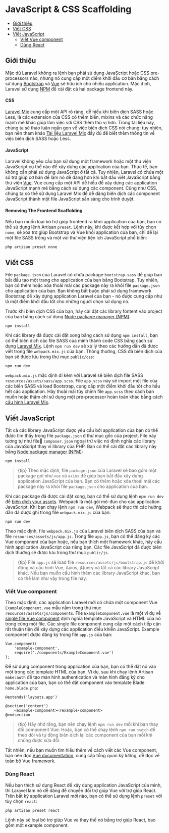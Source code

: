 # JavaScript & CSS Scaffolding

- [Giới thiệu](#introduction)
- [Viết CSS](#writing-css)
- [Viết JavaScript](#writing-javascript)
    - [Viết Vue component](#writing-vue-components)
    - [Dùng React](#using-react)

<a name="introduction"></a>
## Giới thiệu

Mặc dù Laravel không ra lệnh bạn phải sử dụng JavaScript hoặc CSS pre-processors nào, nhưng nó cung cấp một điểm khởi đầu cơ bản bằng cách sử dụng [Bootstrap](https://getbootstrap.com/) và [Vue](https://vuejs.org) sẽ hữu ích cho nhiều application. Mặc định, Laravel sử dụng [NPM](https://www.npmjs.org) để cài đặt cả hai package frontend này.

#### CSS

[Laravel Mix](/docs/{{version}}/mix) cung cấp một API rõ ràng, dễ hiểu khi biên dịch SASS hoặc Less, là các extension của CSS có thêm biến, mixins và các chức năng mạnh mẽ khác giúp làm việc với CSS thêm thú vị hơn. Trong tài liệu này, chúng ta sẽ thảo luận ngắn gọn về việc biên dịch CSS nói chung; tuy nhiên, bạn nên tham khảo [Tài liệu Laravel Mix](/docs/{{version}}/mix) đầy đủ để biết thêm thông tin về việc biên dịch SASS hoặc Less.

#### JavaScript

Laravel không yêu cầu bạn sử dụng một framework hoặc một thư viện JavaScript cụ thể nào để xây dựng các application của bạn. Thực tế, bạn không cần phải sử dụng JavaScript ở tất cả. Tuy nhiên, Laravel có chứa một số trợ giúp cơ bản để làm nó dễ dàng hơn khi bắt đầu viết JavaScript bằng thư viện [Vue](https://vuejs.org). Vue cung cấp một API dễ hiểu để xây dựng các application JavaScript mạnh mẽ bằng cách sử dụng các component. Cũng như CSS, chúng ta có thể sử dụng Laravel Mix để dễ dàng biên dịch các component JavaScript thành một file JavaScript sẵn sàng cho trình duyệt.

#### Removing The Frontend Scaffolding

Nếu bạn muốn loại bỏ trợ giúp frontend ra khỏi application của bạn, bạn có thể sử dụng lệnh Artisan `preset`. Lệnh này, khi được kết hợp với tùy chọn `none`, sẽ xóa trợ giúp Bootstrap và Vue khỏi application của bạn, chỉ để lại một file SASS trống và một vài thư viện tiện ích JavaScript phổ biến:

    php artisan preset none

<a name="writing-css"></a>
## Viết CSS

File `package.json` của Laravel có chứa package `bootstrap-sass` để giúp bạn bắt đầu tạo một trang cho application của bạn bằng Bootstrap. Tuy nhiên, bạn có thêm hoặc xóa thoải mái các package này ra khỏi file `package.json` cho application của bạn. Bạn không bắt buộc phải sử dụng framework Bootstrap để xây dựng application Laravel của bạn - nó được cung cấp như là một điểm khởi đầu tốt cho những người chọn sử dụng nó.

Trước khi biên dịch CSS của bạn, hãy cài đặt các library fontent vào project của bạn bằng cách sử dụng [Node package manager (NPM)](https://www.npmjs.org):

    npm install

Khi các library đã được cài đặt xong bằng cách sử dụng `npm install`, bạn có thể biên dịch các file SASS của mình thành code CSS bằng cách sử dụng [Laravel Mix](/docs/{{version}}/mix#working-with-stylesheets). Lệnh `npm run dev` sẽ xử lý theo các hướng dẫn đã được viết trong file `webpack.mix.js` của bạn. Thông thường, CSS đã biên dịch của bạn sẽ được lưu trong thư mục `public/css`:

    npm run dev

`webpack.mix.js` mặc định đi kèm với Laravel sẽ biên dịch file SASS `resources/assets/sass/app.scss`. File `app.scss` này sẽ import một file của các biến SASS và load Bootstrap, cung cấp một điểm khởi đầu tốt cho hầu hết các application. Hãy thoải mái tùy chỉnh file `app.scss` theo cách bạn muốn hoặc thậm chí sử dụng một pre-processor hoàn toàn khác bằng cách [cấu hình Laravel Mix](/docs/{{version}}/mix).

<a name="writing-javascript"></a>
## Viết JavaScript

Tất cả các library JavaScript được yêu cầu bởi application của bạn có thể được tìm thấy trong file `package.json` ở thư mục gốc của project. File này tương tự như file `composer.json` ngoại trừ việc nó định nghĩa các library của JavaScript thay vì library của PHP. Bạn có thể cài đặt các library này bằng [Node package manager (NPM)](https://www.npmjs.org):

    npm install

> {tip} Theo mặc định, file `package.json` của Laravel sẽ bao gồm một package gói như `vue` và `axios` để giúp bạn bắt đầu xây dựng application JavaScript của bạn. Bạn có thêm hoặc xóa thoải mái các package này ra khỏi file `package.json` cho application của bạn.

Khi các package đã được cài đặt xong, bạn có thể sử dụng lệnh `npm run dev` để [biên dịch your assets](/docs/{{version}}/mix). Webpack là một gói mô-đun cho các application JavaScript. Khi bạn chạy lệnh `npm run dev`, Webpack sẽ thực thi các hướng dẫn đã được ghi trong file  `webpack.mix.js` của bạn:

    npm run dev

Theo mặc định, file `webpack.mix.js` của Laravel biên dịch SASS của bạn và file `resources/assets/js/app.js`. Trong file `app.js`, bạn có thể đăng ký các Vue component của bạn hoặc, nếu bạn thích một framework khác, hãy cấu hình application JavaScript của riêng bạn. Các file JavaScript đã được biên dịch thường sẽ được lưu trong thư mục `public/js`.

> {tip} File `app.js` sẽ load file `resources/assets/js/bootstrap.js` để khởi động và cấu hình Vue, Axios, jQuery và tất cả các library JavaScript khác. Nếu bạn muốn cấu hình thêm các library JavaScript khác, bạn có thể làm như vậy trong file này.

<a name="writing-vue-components"></a>
### Viết Vue component

Theo mặc định, các application Laravel mới có chứa một component Vue `ExampleComponent.vue` mẫu nằm trong thư mục `resources/assets/js/components`. File `ExampleComponent.vue` là một ví dụ về [single file Vue component](https://vuejs.org/guide/single-file-components) định nghĩa template JavaScript và HTML của nó trong cùng một file. Các single file component cung cấp một cách tiếp cận rất thuận tiện để xây dựng các application điều khiển JavaScript. Example component được đăng ký trong file `app.js` của bạn:

    Vue.component(
        'example-component',
        require('./components/ExampleComponent.vue')
    );

Để sử dụng component trong application của bạn, bạn có thể đặt nó vào một trong các template HTML của bạn. Ví dụ, sau khi chạy lệnh Artisan `make:auth` để tạo màn hình authentication và màn hình đăng ký cho application của bạn, bạn có thể đặt component vào template Blade `home.blade.php`:

    @extends('layouts.app')

    @section('content')
        <example-component></example-component>
    @endsection

> {tip} Hãy nhớ rằng, bạn nên chạy lệnh `npm run dev` mỗi khi bạn thay đổi component Vue. Hoặc, bạn có thể chạy lệnh `npm run watch` để theo dõi và tự động biên dịch lại các component của bạn mỗi khi chúng được sửa đổi.

Tất nhiên, nếu bạn muốn tìm hiểu thêm về cách viết các Vue component, bạn nên đọc [Vue documentation](https://vuejs.org/guide/), cung cấp tổng quan kỹ lưỡng, dễ đọc về toàn bộ Vue framework.

<a name="using-react"></a>
### Dùng React

Nếu bạn thích sử dụng React để xây dựng application JavaScript của mình, thì Laravel làm nó dễ dàng để chuyển đổi trợ giúp Vue với trợ giúp React. Trên bất kỳ application Laravel mới nào, bạn có thể sử dụng lệnh `preset` với tùy chọn `react`:

    php artisan preset react

Lệnh này sẽ loại bỏ trợ giúp Vue và thay thế nó bằng trợ giúp React, bao gồm một example component.
